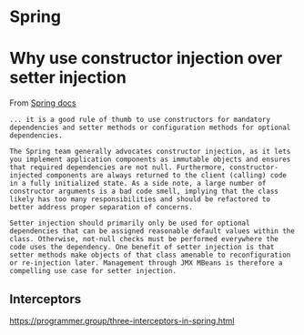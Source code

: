 # Spring

# Why use constructor injection over setter injection
From [Spring docs](https://docs.spring.io/spring-framework/docs/current/reference/html/core.html#beans-setter-injection)

```
... it is a good rule of thumb to use constructors for mandatory dependencies and setter methods or configuration methods for optional dependencies.

The Spring team generally advocates constructor injection, as it lets you implement application components as immutable objects and ensures that required dependencies are not null. Furthermore, constructor-injected components are always returned to the client (calling) code in a fully initialized state. As a side note, a large number of constructor arguments is a bad code smell, implying that the class likely has too many responsibilities and should be refactored to better address proper separation of concerns.

Setter injection should primarily only be used for optional dependencies that can be assigned reasonable default values within the class. Otherwise, not-null checks must be performed everywhere the code uses the dependency. One benefit of setter injection is that setter methods make objects of that class amenable to reconfiguration or re-injection later. Management through JMX MBeans is therefore a compelling use case for setter injection.
```

## Interceptors
https://programmer.group/three-interceptors-in-spring.html
